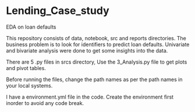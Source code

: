 # Lending_Case_study
EDA on loan defaults

This repository consists of data, notebook, src and reports directories.
The business problem is to look for identifiers to predict loan defaults. Univariate and bivariate analysis were done to get some
insights into the data.

There are 5 .py files in srcs directory, 
Use the 3_Analysis.py file to get plots and pivot tables.

Before running the files, change the path names as per the path names in your local systems.

I have a environment.yml file in the code. Create the environment first inorder to avoid any code break.

